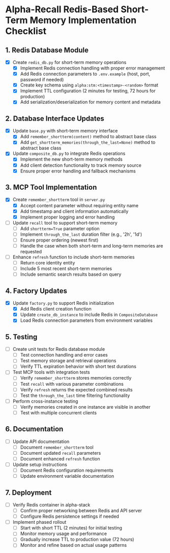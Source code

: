 # Alpha-Recall Redis-Based Short-Term Memory Implementation Checklist

## 1. Redis Database Module

- [x] Create `redis_db.py` for short-term memory operations
  - [x] Implement Redis connection handling with proper error management
  - [x] Add Redis connection parameters to `.env.example` (host, port, password if needed)
  - [x] Create key schema using `alpha:stm:<timestamp>-<random>` format
  - [x] Implement TTL configuration (2 minutes for testing, 72 hours for production)
  - [x] Add serialization/deserialization for memory content and metadata

## 2. Database Interface Updates

- [x] Update `base.py` with short-term memory interface
  - [x] Add `remember_shortterm(content)` method to abstract base class
  - [x] Add `get_shortterm_memories(through_the_last=None)` method to abstract base class

- [x] Update `composite_db.py` to integrate Redis operations
  - [x] Implement the new short-term memory methods
  - [x] Add client detection functionality to track memory source
  - [x] Ensure proper error handling and fallback mechanisms

## 3. MCP Tool Implementation

- [x] Create `remember_shortterm` tool in `server.py`
  - [x] Accept content parameter without requiring entity name
  - [x] Add timestamp and client information automatically
  - [x] Implement proper logging and error handling

- [ ] Update `recall` tool to support short-term memory
  - [ ] Add `shortterm=True` parameter option
  - [ ] Implement `through_the_last` duration filter (e.g., '2h', '1d')
  - [ ] Ensure proper ordering (newest first)
  - [ ] Handle the case when both short-term and long-term memories are requested

- [ ] Enhance `refresh` function to include short-term memories
  - [ ] Return core identity entity
  - [ ] Include 5 most recent short-term memories
  - [ ] Include semantic search results based on query

## 4. Factory Updates

- [x] Update `factory.py` to support Redis initialization
  - [x] Add Redis client creation function
  - [x] Update `create_db_instance` to include Redis in `CompositeDatabase`
  - [x] Load Redis connection parameters from environment variables

## 5. Testing

- [ ] Create unit tests for Redis database module
  - [ ] Test connection handling and error cases
  - [ ] Test memory storage and retrieval operations
  - [ ] Verify TTL expiration behavior with short test durations

- [ ] Test MCP tools with integration tests
  - [ ] Verify `remember_shortterm` stores memories correctly
  - [ ] Test `recall` with various parameter combinations
  - [ ] Verify `refresh` returns the expected combined results
  - [ ] Test the `through_the_last` time filtering functionality

- [ ] Perform cross-instance testing
  - [ ] Verify memories created in one instance are visible in another
  - [ ] Test with multiple concurrent clients

## 6. Documentation

- [ ] Update API documentation
  - [ ] Document `remember_shortterm` tool
  - [ ] Document updated `recall` parameters
  - [ ] Document enhanced `refresh` function

- [ ] Update setup instructions
  - [ ] Document Redis configuration requirements
  - [ ] Update environment variable documentation

## 7. Deployment

- [ ] Verify Redis container in alpha-stack
  - [ ] Confirm proper networking between Redis and API server
  - [ ] Configure Redis persistence settings if needed

- [ ] Implement phased rollout
  - [ ] Start with short TTL (2 minutes) for initial testing
  - [ ] Monitor memory usage and performance
  - [ ] Gradually increase TTL to production value (72 hours)
  - [ ] Monitor and refine based on actual usage patterns